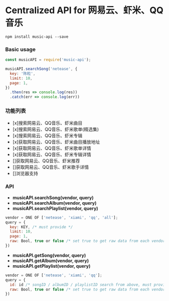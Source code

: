 # Centralized API for 网易云、虾米、QQ音乐

```
npm install music-api --save
```
### Basic usage
```javascript
const musicAPI = require('music-api');

musicAPI.searchSong('netease', {
  key: '陈粒',
  limit: 10,
  page: 1,
})
  .then(res => console.log(res))
  .catch(err => console.log(err))

```

### 功能列表
 - [x]搜索网易云、QQ音乐、虾米曲目
 - [x]搜索网易云、QQ音乐、虾米歌单(精选集)
 - [x]搜索网易云、QQ音乐、虾米专辑
 - [x]获取网易云、QQ音乐、虾米曲目播放地址
 - [x]获取网易云、QQ音乐、虾米歌单详情
 - [x]获取网易云、QQ音乐、虾米专辑详情
 - []获取网易云、QQ音乐、虾米推荐
 - []获取网易云、QQ音乐、虾米歌手详情
 - []浏览器支持

### API
 - **musicAPI.searchSong(vendor, query)**
 - **musicAPI.searchAlbum(vendor, query)**
 - **musicAPI.searchPlaylist(vendor, query)**
 ```javascript
 vendor = ONE OF ['netease', 'xiami', 'qq', 'all'];
 query = {
   key: KEY, /* must provide */
   limit: 10,
   page: 1,
   raw: Bool, true or false /* set true to get raw data from each vendor, default is false */
 })
 ```
 - **musicAPI.getSong(vendor, query)**
 - **musicAPI.getAlbum(vendor, query)**
 - **musicAPI.getPlaylist(vendor, query)**
 ```javascript
 vendor = ONE OF ['netease', 'xiami', 'qq'];
 query = {
   id: id /* songID / albumID / playlistID search from above, must provide */
   raw: Bool, true or false /* set true to get raw data from each vendor, default is false */
 })
 ```
